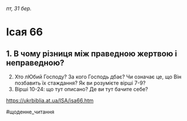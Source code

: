 
_пт, 31 бер._

# Ісая 66

## 1. В чому різниця між праведною жертвою і неправедною?
2. Хто лЮбий Господу? За кого Господь дбає? Чи означає це, що Він позбавить їх стаждання? Як ви розумієте вірші 7-9?
3. Вірші 10-24: що тут описано? Де ви тут бачите себе?

https://ukrbiblia.at.ua/ISA/isa66.htm 

#щоденне_читання
